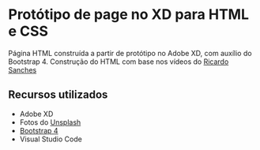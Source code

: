 # Protótipo de page no XD para HTML e CSS
Página HTML construída a partir de protótipo no Adobe XD, com auxílio do Bootstrap 4. Construção do HTML com base nos vídeos do [Ricardo Sanches](https://www.youtube.com/channel/UCxsjItE8ek_KG21BClqBo7Q)

## Recursos utilizados
- Adobe XD
- Fotos do [Unsplash](www.unsplash.com)
- [Bootstrap 4](www.getbootstrap.com)
- Visual Studio Code

